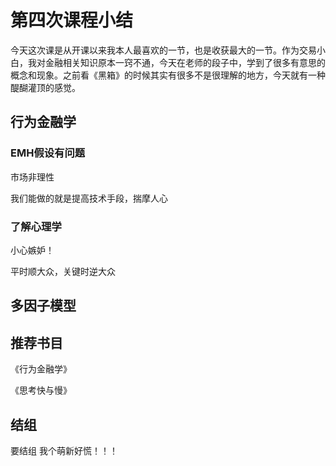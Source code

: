 # 第四次课程小结

今天这次课是从开课以来我本人最喜欢的一节，也是收获最大的一节。作为交易小白，我对金融相关知识原本一窍不通，今天在老师的段子中，学到了很多有意思的概念和现象。之前看《黑箱》的时候其实有很多不是很理解的地方，今天就有一种醍醐灌顶的感觉。



##   行为金融学

### EMH假设有问题

市场非理性

我们能做的就是提高技术手段，揣摩人心

### 了解心理学

小心嫉妒！

平时顺大众，关键时逆大众



## 多因子模型



## 推荐书目

《行为金融学》

《思考快与慢》



## 结组

要结组 我个萌新好慌！！！

